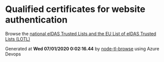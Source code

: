 # Qualified certificates for website authentication 
 Browse the [national eIDAS Trusted Lists and the EU List of eIDAS Trusted Lists (LOTL)](https://webgate.ec.europa.eu/tl-browser/#/) 
 
 
Generated at **Wed 07/01/2020  0:02:16.44** by [node-tl-browse](https://github.com/ymedlop/node-tl-browser) using Azure Devops 
